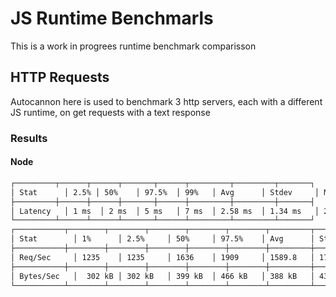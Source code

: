 # JS Runtime Benchmarls

This is a work in progrees runtime benchmark comparisson

## HTTP Requests

Autocannon here is used to benchmark 3 http servers, each with a different JS runtime, on get requests with a text response

### Results

#### Node
```bash
┌─────────┬──────┬──────┬───────┬──────┬─────────┬─────────┬───────┐
│ Stat      │ 2.5% │ 50%    │ 97.5%  │ 99%   │ Avg      │ Stdev     │ Max    │
├─────────┼──────┼──────┼───────┼──────┼─────────┼─────────┼───────┤
│ Latency   │ 1 ms  │ 2 ms  │ 5 ms   │ 7 ms  │ 2.58 ms  │ 1.34 ms   │ 23 ms  │
└─────────┴──────┴──────┴───────┴──────┴─────────┴─────────┴───────┘
┌───────────┬────────┬────────┬────────┬────────┬────────┬─────────┬───────┐
│ Stat        │ 1%      │ 2.5%     │ 50%     │ 97.5%    │ Avg      │ Stdev    │ Min    │
├───────────┼────────┼────────┼────────┼────────┼────────┼─────────┼───────┤
│ Req/Sec     │ 1235    │ 1235     │ 1636    │ 1909     │ 1589.8   │ 179.12   │ 1235   │
├───────────┼────────┼────────┼────────┼────────┼────────┼─────────┼───────┤
│ Bytes/Sec   │  302 kB │ 302 kB   │ 399 kB  │ 466 kB   │ 388 kB   │ 43.7 kB  │ 301 kB │
└───────────┴────────┴────────┴────────┴────────┴────────┴─────────┴───────┘
```
